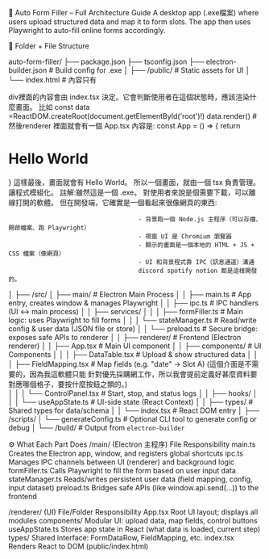 🧱 Auto Form Filler – Full Architecture Guide
A desktop app (.exe檔案) where users upload structured data and map it to form slots. The app then uses Playwright to auto-fill online forms accordingly.

📁 Folder + File Structure

auto-form-filler/
├── package.json
├── tsconfig.json
├── electron-builder.json             # Build config for .exe
│
├── /public/                          # Static assets for UI
│   └── index.html                    # 內容只有 <div id = root> </div> 
                                        div裡面的內容會由 index.tsx 決定。它會判斷使用者在這個狀態時，應該渲染什麼畫面。 比如
                                            const data =ReactDOM.createRoot(document.getElementById('root')!)
                                             data.render(<App />)
                                      # 然後renderer 裡面就會有一個 App.tsx 內容是:
                                            const App = () => {
                                            return <h1>Hello World</h1>
                                            }
                                        這樣最後，畫面就會有 Hello World。  所以一個畫面，就由一個 tsx 負責管理。
                                        讓程式模組化。
                                        註解:雖然這是一個 .exe。 對使用者來說是個需要下載，可以離線打開的軟體。 但在開發端，它確實是一個看起來很像網頁的東西: 

                                        - 背景跑一個 Node.js 主程序（可以存檔、開啟檔案、跑 Playwright）
                                        - 視窗 UI 是 Chromium 瀏覽器
                                        - 顯示的畫面是一個本地的 HTML + JS + CSS 檔案（像網頁）
                                        - UI 和背景程式靠 IPC（訊息通道）溝通
                                        discord spotify notion 都是這樣開發的。
│
├── /src/
│   ├── main/                         # Electron Main Process
│   │   ├── main.ts                   # App entry, creates window & manages Playwright
│   │   ├── ipc.ts                    # IPC handlers (UI ↔︎ main process)
│   │   ├── services/
│   │   │   ├── formFiller.ts         # Main logic: uses Playwright to fill forms
│   │   │   └── stateManager.ts       # Read/write config & user data (JSON file or store)
│   │   └── preload.ts                # Secure bridge: exposes safe APIs to renderer
│
│   ├── renderer/                     # Frontend (Electron renderer)
│   │   ├── App.tsx                   # Main UI component
│   │   ├── components/               # UI Components
│   │   │   ├── DataTable.tsx         # Upload & show structured data
│   │   │   ├── FieldMapping.tsx      # Map fields (e.g. "date" → Slot A)  (這個介面是不需要的，因為我這軟體只能
                                        針對優先採購網工作，所以我會提前定義好甚麼資料要對應哪個格子，要按什麼按鈕之類的。)  
│   │   │   └── ControlPanel.tsx      # Start, stop, and status logs
│   │   ├── hooks/
│   │   │   └── useAppState.ts        # UI-side state (React Context)
│   │   ├── types/                    # Shared types for data/schema
│   │   └── index.tsx                 # React DOM entry
│
├── /scripts/
│   └── generateConfig.ts             # Optional CLI tool to generate config or debug
│
└── /build/                           # Output from `electron-builder`

⚙️ What Each Part Does
/main/ (Electron 主程序)
File	Responsibility
main.ts	Creates the Electron app, window, and registers global shortcuts
ipc.ts	Manages IPC channels between UI (renderer) and background logic
formFiller.ts	Calls Playwright to fill the form based on user input data
stateManager.ts	Reads/writes persistent user data (field mapping, config, input dataset)
preload.ts	Bridges safe APIs (like window.api.send(...)) to the frontend

/renderer/ (UI)
File/Folder	Responsibility
App.tsx	Root UI layout; displays all modules
components/	Modular UI: upload data, map fields, control buttons
useAppState.ts	Stores app state in React (what data is loaded, current step)
types/	Shared interface: FormDataRow, FieldMapping, etc.
index.tsx	Renders React to DOM (public/index.html)